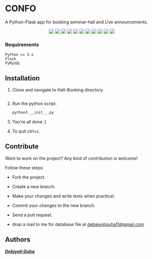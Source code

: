 # CONFO
A Python-Flask app for booking seminar-hall and Live announcements.
<p align="center">
  <img src="https://github.com/debajyotiguha11/Hall-Booking/blob/master/img/pic1.png" >
  <img src="https://github.com/debajyotiguha11/Hall-Booking/blob/master/img/pic2.png" >
  <img src="https://github.com/debajyotiguha11/Hall-Booking/blob/master/img/pic3.png" >
  <img src="https://github.com/debajyotiguha11/Hall-Booking/blob/master/img/pic4.png" >
  <img src="https://github.com/debajyotiguha11/Hall-Booking/blob/master/img/pic5.png" >
  <img src="https://github.com/debajyotiguha11/Hall-Booking/blob/master/img/pic6.png" >
  <img src="https://github.com/debajyotiguha11/Hall-Booking/blob/master/img/pic7.png" >
  <img src="https://github.com/debajyotiguha11/Hall-Booking/blob/master/img/pic8.png" >
  <img src="https://github.com/debajyotiguha11/Hall-Booking/blob/master/img/pic9.png" >
  <img src="https://github.com/debajyotiguha11/Hall-Booking/blob/master/img/pic10.png" >
  <img src="https://github.com/debajyotiguha11/Hall-Booking/blob/master/img/pic11.png" >
</p>

### Requirements
    Python >= 3.x
    Flask
    PyMySQL

## Installation

1. Clone and navigate to Hall-Booking directory.

    ```
2. Run the python script.
    ```bash
    python3 __init__.py
    ```
3. You're all done :)
4. To quit ctrl+c.

## Contribute

Want to work on the project? Any kind of contribution is welcome!

Follow these steps:
- Fork the project.
- Create a new branch.
- Make your changes and write tests when practical.
- Commit your changes to the new branch.
- Send a pull request.

- drop a mail to me for database file at debajyotiguha11@gmail.com
## Authors

***[Debjyoti Guha](https://github.com/debajyotiguha11/)***
